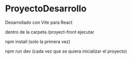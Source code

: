 # ProyectoDesarrollo

Desarrollado con Vite para React

dentro de la carpeta /proyect-front ejecutar

npm install (solo la primera vez)

npm run dev (cada vez que se quiera inicializar el proyecto)
